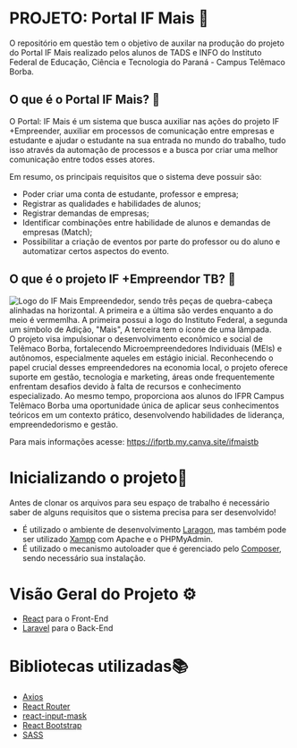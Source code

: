 # PROJETO: Portal IF Mais 🧩
O repositório em questão tem o objetivo de auxilar na produção do projeto do Portal IF Mais realizado pelos alunos de TADS e INFO do Instituto Federal de Educação, Ciência e Tecnologia do Paraná - Campus Telêmaco Borba.

## O que é o Portal IF Mais? 🤔
O Portal: IF Mais é um sistema que busca auxiliar nas ações do projeto IF +Empreender, auxiliar em processos de comunicação entre empresas e estudante e ajudar o estudante na sua entrada no mundo do trabalho, tudo isso através da automação de processos e a busca por criar uma melhor comunicação entre todos esses atores.

Em resumo, os principais requisitos que o sistema deve possuir são:

- Poder criar uma conta de estudante, professor e empresa;
- Registrar as qualidades e habilidades de alunos;
- Registrar demandas de empresas;
- Identificar combinações entre habilidade de alunos e demandas de empresas (Match);
- Possibilitar a criação de eventos por parte do professor ou do aluno e automatizar certos aspectos do evento.

## O que é o projeto IF +Empreendor TB? 🧩
![Logo do IF Mais Empreendedor, sendo três peças de quebra-cabeça alinhadas na horizontal. A primeira e a última são verdes enquanto a do meio é vermemlha. A primeira possui a logo do Instituto Federal, a segunda um símbolo de Adição, "Mais", A terceira tem o ícone de uma lâmpada.](https://i.imgur.com/Kkw4rxP.png)
O projeto visa impulsionar o desenvolvimento econômico e social de Telêmaco Borba, fortalecendo Microempreendedores Individuais (MEIs) e autônomos, especialmente aqueles em estágio inicial. Reconhecendo o papel crucial desses empreendedores na economia local, o projeto oferece suporte em gestão, tecnologia e marketing, áreas onde frequentemente enfrentam desafios devido à falta de recursos e conhecimento especializado. Ao mesmo tempo, proporciona aos alunos do IFPR Campus Telêmaco Borba uma oportunidade única de aplicar seus conhecimentos teóricos em um contexto prático, desenvolvendo habilidades de liderança, empreendedorismo e gestão.

Para mais informações acesse: https://ifprtb.my.canva.site/ifmaistb

# Inicializando o projeto📝
Antes de clonar os arquivos para seu espaço de trabalho é necessário saber de alguns requisitos que o sistema precisa para ser desenvolvido!

* É utilizado o ambiente de desenvolvimento [Laragon](https://laragon.org), mas também pode ser utilizado [Xampp](https://www.apachefriends.org/pt_br/index.html) com Apache e o PHPMyAdmin.
* É utilizado o mecanismo autoloader que é gerenciado pelo [Composer](https://getcomposer.org), sendo necessário sua instalação.

# Visão Geral do Projeto ⚙️
* [React](https://react.dev) para o Front-End
* [Laravel](https://laravel.com) para o Back-End

# Bibliotecas utilizadas📚
* [Axios](https://www.npmjs.com/package/axios)
* [React Router](https://reactrouter.com)
* [react-input-mask](https://www.npmjs.com/package/react-input-mask)
* [React Bootstrap](https://react-bootstrap.netlify.app)
* [SASS]([https://sass-lang.com](https://sass-lang.com/install/))




